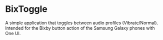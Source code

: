 # BixToggle
A simple application that toggles between audio profiles (Vibrate/Normal).
Intended for the Bixby button action of the Samsung Galaxy phones with One UI.
